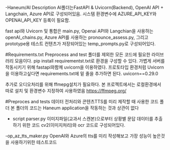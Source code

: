 -Haneum/AI Description
AI폴더는FastAPI & Uvicorn(Backend), OpenAI API + Langchain, Azure API로 구성되어있음.
시스템 환경변수에 AZURE_API_KEY와 OPENAI_API_KEY 등록이 필요함.

fast api와 Uvicorn 및 통합은 main.py,
Openai API와 Langchian을 사용하는 openAI_chains.py,
Azure API를 사용하는 pronounce_assess.py,
그리고 prototype용 테스트 컨텐츠가 저장되어있는 temp_prompts.py로 구성되어있다.

#Requirements.txt
Preprocess and test 폴더를 제외한 모든 코드에 필요한 라이브러리 모음이다.
pip install requirementst.txt로  환경을 구성할 수 있다.
가볍게 서버를 작동시키기 위해 fastapi와함께 uvicorn을 이용하였다.
프로토타입 환경처럼 Uvicorn을 이용하고싶다면 requirements.txt에 밑 줄을 추가하면 된다.
uvicorn==0.29.0

추가로 오디오처리를 위해 ffmepg설치가 필요하다.
본 프로젝트에서는 로컬환경에서 따로 설치 및 환경변수 지정하여 사용하였음
https://ffmpeg.org/

#Preproces and tests
데이터 전처리와 콘텐츠TTS를 미리 제작할 때 사용한 코드 폴더
본 폴더의 코드는 Haneum application을 작동하는 것과 상관이 없다

 - script parser.py
이미지파일(교과서 스캔본)으로부터 상황별 문답 데이터를 추출하기 위한 코드
cv2(이미지처리)와 ocr 코드로 구성되어있다.

-op_az_tts_maker.py
OpenAI와 Azure의 tts를 미리 작성해보고 가장 성능이 높은것을 사용하기위한 테스트코드
